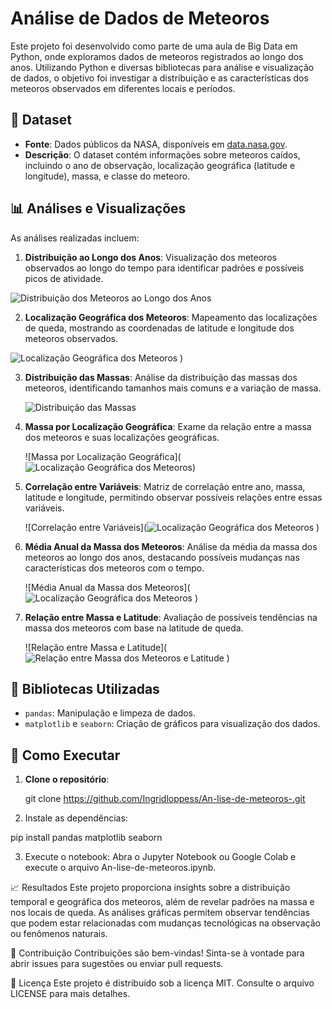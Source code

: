 # Análise de Dados de Meteoros

Este projeto foi desenvolvido como parte de uma aula de Big Data em Python, onde exploramos dados de meteoros registrados ao longo dos anos. Utilizando Python e diversas bibliotecas para análise e visualização de dados, o objetivo foi investigar a distribuição e as características dos meteoros observados em diferentes locais e períodos.

## 📁 Dataset

- **Fonte**: Dados públicos da NASA, disponíveis em [data.nasa.gov](https://data.nasa.gov/resource/y77d-th95.csv).
- **Descrição**: O dataset contém informações sobre meteoros caídos, incluindo o ano de observação, localização geográfica (latitude e longitude), massa, e classe do meteoro.

## 📊 Análises e Visualizações

As análises realizadas incluem:

1. **Distribuição ao Longo dos Anos**: Visualização dos meteoros observados ao longo do tempo para identificar padrões e possíveis picos de atividade.
   
  ![Distribuição dos Meteoros ao Longo dos Anos](https://github.com/user-attachments/assets/8e3ec551-67ea-42ac-be4c-2b7ee2cfc933)


2. **Localização Geográfica dos Meteoros**: Mapeamento das localizações de queda, mostrando as coordenadas de latitude e longitude dos meteoros observados.
   
![Localização Geográfica dos Meteoros](https://github.com/user-attachments/assets/ec0f5748-181e-4f32-ba9d-728fcd2c4fd2)
)

3. **Distribuição das Massas**: Análise da distribuição das massas dos meteoros, identificando tamanhos mais comuns e a variação de massa.
   
   ![Distribuição das Massas](images/distribuicao_massas.png)

4. **Massa por Localização Geográfica**: Exame da relação entre a massa dos meteoros e suas localizações geográficas.
   
   ![Massa por Localização Geográfica](![Localização Geográfica dos Meteoros](https://github.com/user-attachments/assets/510bd2be-165c-4371-bb90-40d7be1aa3dd))

6. **Correlação entre Variáveis**: Matriz de correlação entre ano, massa, latitude e longitude, permitindo observar possíveis relações entre essas variáveis.

    ![Correlação entre Variáveis](![Localização Geográfica dos Meteoros](https://github.com/user-attachments/assets/8d50f4f4-0795-46d6-890f-f1aa7bc73227)
)
   
8. **Média Anual da Massa dos Meteoros**: Análise da média da massa dos meteoros ao longo dos anos, destacando possíveis mudanças nas características dos meteoros com o tempo.
   
    ![Média Anual da Massa dos Meteoros](![Localização Geográfica dos Meteoros](https://github.com/user-attachments/assets/1af100cc-d648-4b97-9657-f590110e5926)
)


10. **Relação entre Massa e Latitude**: Avaliação de possíveis tendências na massa dos meteoros com base na latitude de queda.

    ![Relação entre Massa e Latitude](![Relação entre Massa dos Meteoros e Latitude](https://github.com/user-attachments/assets/b953c48c-8c14-4e3b-a12a-36fb25808f09)
)

## 📘 Bibliotecas Utilizadas

- `pandas`: Manipulação e limpeza de dados.
- `matplotlib` e `seaborn`: Criação de gráficos para visualização dos dados.

## 🚀 Como Executar

1. **Clone o repositório**:

   git clone https://github.com/Ingridloppess/An-lise-de-meteoros-.git

2.   Instale as dependências:

pip install pandas matplotlib seaborn

3.  Execute o notebook: Abra o Jupyter Notebook ou Google Colab e execute o arquivo An-lise-de-meteoros.ipynb.
   
📈 Resultados
Este projeto proporciona insights sobre a distribuição temporal e geográfica dos meteoros, além de revelar padrões na massa e nos locais de queda. As análises gráficas permitem observar tendências que podem estar relacionadas com mudanças tecnológicas na observação ou fenômenos naturais.

🤝 Contribuição
Contribuições são bem-vindas! Sinta-se à vontade para abrir issues para sugestões ou enviar pull requests.

📝 Licença
Este projeto é distribuído sob a licença MIT. Consulte o arquivo LICENSE para mais detalhes.

